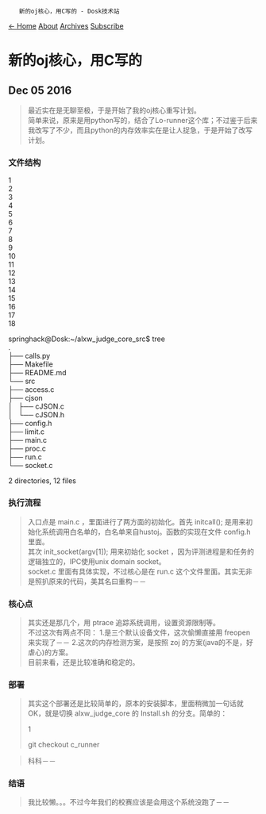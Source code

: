        新的oj核心，用C写的 - Dosk技术站   

[← Home](/) [About](/about/) [Archives](/archives/) [Subscribe](/atom.xml)

新的oj核心，用C写的
===========

Dec 05 2016
-----------

> 最近实在是无聊至极，于是开始了我的oj核心重写计划。  
> 简单来说，原来是用python写的，结合了Lo-runner这个库；不过鉴于后来我改写了不少，而且python的内存效率实在是让人捉急，于是开始了改写计划。

### [](#文件结构 "文件结构")文件结构

1  
2  
3  
4  
5  
6  
7  
8  
9  
10  
11  
12  
13  
14  
15  
16  
17  
18  

springhack@Dosk:~/alxw\_judge\_core\_src$ tree  
.  
├── calls.py  
├── Makefile  
├── README.md  
└── src  
 ├── access.c  
 ├── cjson  
 │   ├── cJSON.c  
 │   └── cJSON.h  
 ├── config.h  
 ├── limit.c  
 ├── main.c  
 ├── proc.c  
 ├── run.c  
 └── socket.c  
  
2 directories, 12 files  

### [](#执行流程 "执行流程")执行流程

> 入口点是 main.c ，里面进行了两方面的初始化。首先 initcall(); 是用来初始化系统调用白名单的，白名单来自hustoj。函数的实现在文件 config.h 里面。  
> 其次 init\_socket(argv\[1\]); 用来初始化 socket ，因为评测进程是和任务的逻辑独立的，IPC使用unix domain socket。  
> socket.c 里面有具体实现，不过核心是在 run.c 这个文件里面。其实无非是照扒原来的代码，美其名曰重构－－

### [](#核心点 "核心点")核心点

> 其实还是那几个，用 ptrace 追踪系统调用，设置资源限制等。  
> 不过这次有两点不同： 1.是三个默认设备文件，这次偷懒直接用 freopen 来实现了－－ 2.这次的内存检测方案，是按照 zoj 的方案(java的不是，好虐心)的方案。  
> 目前来看，还是比较准确和稳定的。

### [](#部署 "部署")部署

> 其实这个部署还是比较简单的，原本的安装脚本，里面稍微加一句话就OK，就是切换 alxw\_judge\_core 的 Install.sh 的分支。简单的：  
> 
> 1  
> 
> git checkout c\_runner  

> 科科－－

### [](#结语 "结语")结语

> 我比较懒。。。不过今年我们的校赛应该是会用这个系统没跑了－－